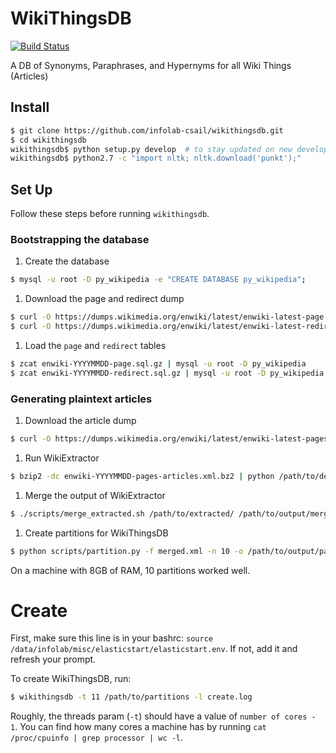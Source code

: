 # WikiThingsDB
[![Build Status](https://travis-ci.org/infolab-csail/wikithingsdb.svg?branch=master)](https://travis-ci.org/infolab-csail/wikithingsdb)

A DB of Synonyms, Paraphrases, and Hypernyms for all Wiki Things (Articles)

## Install
```bash 
$ git clone https://github.com/infolab-csail/wikithingsdb.git
$ cd wikithingsdb
wikithingsdb$ python setup.py develop  # to stay updated on new developments
wikithingsdb$ python2.7 -c "import nltk; nltk.download('punkt');"
```
## Set Up

Follow these steps before running `wikithingsdb`.

### Bootstrapping the database
1. Create the database
  ```bash
  $ mysql -u root -D py_wikipedia -e "CREATE DATABASE py_wikipedia";
  ```

1. Download the page and redirect dump
  ```bash
  $ curl -O https://dumps.wikimedia.org/enwiki/latest/enwiki-latest-page.sql.gz enwiki-YYYYMMDD-page.sql.gz
  $ curl -O https://dumps.wikimedia.org/enwiki/latest/enwiki-latest-redirect.sql.gz enwiki-YYYYMMDD-redirect.sql.gz
  ```

1. Load the `page` and `redirect` tables
  ```bash
  $ zcat enwiki-YYYYMMDD-page.sql.gz | mysql -u root -D py_wikipedia
  $ zcat enwiki-YYYYMMDD-redirect.sql.gz | mysql -u root -D py_wikipedia
  ```

### Generating plaintext articles

1. Download the article dump
  ```bash
  $ curl -O https://dumps.wikimedia.org/enwiki/latest/enwiki-latest-pages-articles.xml.bz2 enwiki-YYYYMMDD-pages-articles.xml.bz2
  ```
  
1. Run WikiExtractor
  ```bash
  $ bzip2 -dc enwiki-YYYYMMDD-pages-articles.xml.bz2 | python /path/to/defexpand/scripts/WikiExtractor.py -l -o extracted
  ```
  
1. Merge the output of WikiExtractor 
  ```bash
  $ ./scripts/merge_extracted.sh /path/to/extracted/ /path/to/output/merged.xml
  ```
  
1. Create partitions for WikiThingsDB
  ```bash
  $ python scripts/partition.py -f merged.xml -n 10 -o /path/to/output/partitions
  ```
  
  On a machine with 8GB of RAM, 10 partitions worked well.

# Create

First, make sure this line is in your bashrc: `source /data/infolab/misc/elasticstart/elasticstart.env`. If not, add it and refresh your prompt.

To create WikiThingsDB, run:

```bash
$ wikithingsdb -t 11 /path/to/partitions -l create.log
```

Roughly, the threads param (`-t`) should have a value of `number of cores - 1`. You can find how many cores a machine has by running `cat /proc/cpuinfo | grep processor | wc -l`.
